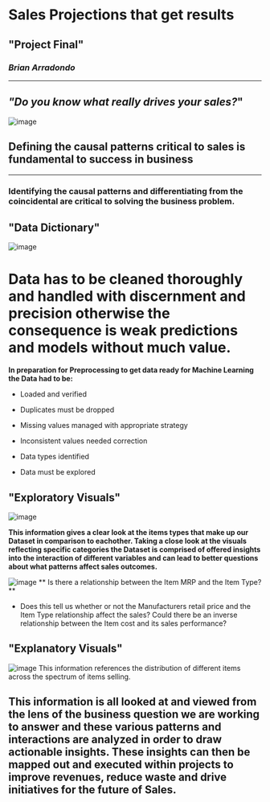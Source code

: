 # Sales Projections that get results
## "**Project Final**"
###  *Brian Arradondo*
---
## *"Do you know what really drives your sales?*" ##
![image](https://user-images.githubusercontent.com/126424848/230826094-baafa746-9e79-413d-a2a6-5b7735095116.png)

 ## Defining the causal patterns critical to sales is fundamental to success in business ##
---
### Identifying the causal patterns and differentiating from the coincidental are critical to solving the business problem. 
 ## "Data Dictionary"
![image](https://user-images.githubusercontent.com/126424848/233274674-36516c06-23a3-4af8-b1c6-7084fc832fb0.png)


 
# Data has to be cleaned thoroughly and handled with discernment and precision otherwise the consequence is weak predictions and models without much value. 
**In preparation for Preprocessing to get data ready for Machine Learning the Data had to be:**
- Loaded and verified
- Duplicates must be dropped 
- Missing values managed with appropriate strategy
- Inconsistent values needed correction
- Data types identified

- Data must be explored
## "Exploratory Visuals"
![image](https://user-images.githubusercontent.com/126424848/230848873-e8ab4bd8-0dbc-4bc1-9f2b-1e24a7daeb48.png)

**This information gives a clear look at the items types that make up our Dataset in comparison to eachother. Taking a close look at the visuals reflecting specific categories the Dataset is comprised of offered insights into the interaction of different variables and can lead to better questions about what patterns affect sales outcomes.** 

![image](https://user-images.githubusercontent.com/126424848/233461155-bff6132c-5ebc-4312-ba71-711b4799062b.png)
** Is there a relationship between the Item MRP and the Item Type?** 

- Does this tell us whether or not the Manufacturers retail price and the Item Type relationship affect the sales? Could there be an inverse relationship between the Item cost and its sales performance?
## "Explanatory Visuals"
![image](https://user-images.githubusercontent.com/126424848/230848935-1b613d07-fa83-40a7-afd8-3a2259682f0a.png)
This information references the distribution of different items across the spectrum of items selling. 

## This information is all looked at and viewed from the lens of the business question we are working to answer and these various patterns and interactions are analyzed in order to draw actionable insights. These insights can then be mapped out and executed within projects to improve revenues, reduce waste and drive initiatives for the future of Sales. 
